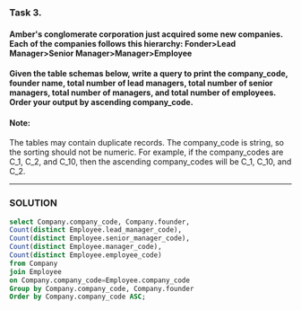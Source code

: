 ### **Task 3.**

#### Amber's conglomerate corporation just acquired some new companies. Each of the companies follows this hierarchy: Fonder>Lead Manager>Senior Manager>Manager>Employee
#### Given the table schemas below, write a query to print the company_code, founder name, total number of lead managers, total number of senior managers, total number of managers, and total number of employees. Order your output by ascending company_code.
#### Note:
The tables may contain duplicate records.
The company_code is string, so the sorting should not be numeric. For example, if the company_codes are C_1, C_2, and C_10, then the ascending company_codes will be C_1, C_10, and C_2.
_______

### SOLUTION 

```SQL
select Company.company_code, Company.founder, 
Count(distinct Employee.lead_manager_code),
Count(distinct Employee.senior_manager_code), 
Count(distinct Employee.manager_code), 
Count(distinct Employee.employee_code)
from Company
join Employee
on Company.company_code=Employee.company_code
Group by Company.company_code, Company.founder  
Order by Company.company_code ASC;
```
